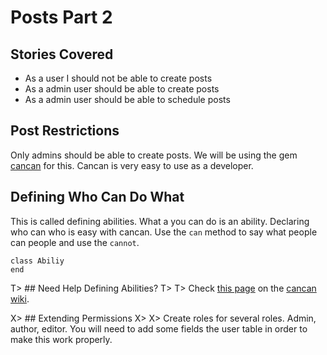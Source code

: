 # Posts Part 2

## Stories Covered
* As a user I should not be able to create posts
* As a admin user should be able to create posts
* As a admin user should be able to schedule posts

## Post Restrictions
Only admins should be able to create posts. We will be using the gem [cancan](https://github.com/ryanb/cancan) for this. Cancan is very easy to use as a developer.

## Defining Who Can Do What
This is called defining abilities. What a you can do is an ability. Declaring who can who is easy with cancan. Use the `can` method to say what people can people and use the `cannot`.

	class Abiliy
	end

T> ## Need Help Defining Abilities?
T>
T> Check [this page](https://github.com/ryanb/cancan/wiki/Defining-Abilities) on the [cancan wiki](https://github.com/ryanb/cancan/wiki/).

X> ## Extending Permissions
X>
X> Create roles for several roles. Admin, author, editor. You will need to add some fields the user table in order to make this work properly.
